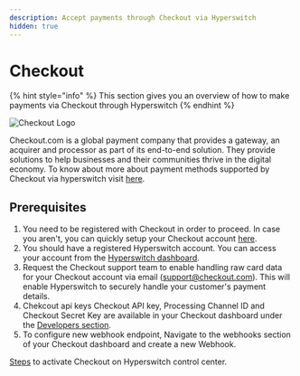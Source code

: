 ```yaml
---
description: Accept payments through Checkout via Hyperswitch
hidden: true
---
```


# Checkout

{% hint style="info" %}
This section gives you an overview of how to make payments via Checkout through Hyperswitch
{% endhint %}

![Checkout Logo](https://hyperswitch.io/icons/homePageIcons/logos/checkoutLogo.svg)

Checkout.com is a global payment company that provides a gateway, an acquirer and processor as part of its end-to-end solution. They provide solutions to help businesses and their communities thrive in the digital economy. To know about more about payment methods supported by Checkout via hyperswitch visit [here](https://hyperswitch.io/pm-list).

## &#x20;Prerequisites

1. You need to be registered with Checkout in order to proceed. In case you aren't, you can quickly setup your Checkout account [here](https://www.checkout.com/get-test-account).
2. You should have a registered Hyperswitch account. You can access your account from the [Hyperswitch dashboard](https://app.hyperswitch.io/register).
3. Request the Checkout support team to enable handling raw card data for your Checkout account via email (support@checkout.com). This will enable Hyperswitch to securely handle your customer's payment details.
4. Chekcout api keys Checkout API key, Processing Channel ID and Checkout Secret Key are available in your Checkout dashboard under the [Developers section](https://dashboard.sandbox.checkout.com/developers/get-started).
5. To configure new webhook endpoint, Navigate to the webhooks section of your Checkout dashboard and create a new Webhook.

[Steps](https://docs.hyperswitch.io/hyperswitch-cloud/connectors/activate-connector-on-hyperswitch) to activate Checkout on Hyperswitch control center.
